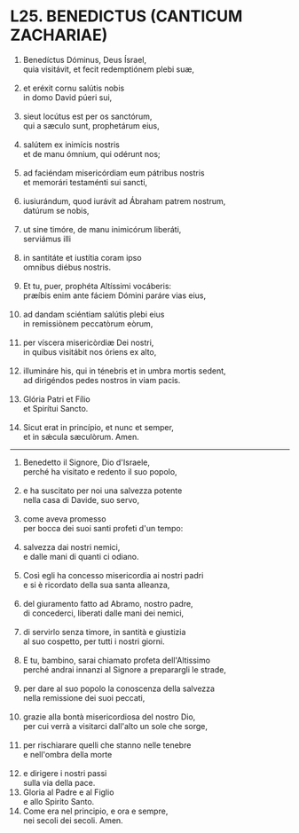 # L25. BENEDICTUS (CANTICUM ZACHARIAE)

<ol>
  <li>Benedíctus Dóminus, Deus Ísrael,<br>
    quia visitávit, et fecit redemptiónem plebi suæ,</li><br>
  <li>et eréxit cornu salútis nobis<br>
    in domo David púeri sui,</li><br>
  <li>sieut locútus est per os sanctórum,<br>
    qui a sæculo sunt, prophetárum eius,</li><br>
  <li>salútem ex inimícis nostris<br>
    et de manu ómnium, qui odérunt nos;</li><br>
  <li>ad faciéndam misericórdiam eum pátribus nostris<br>
    et memorári testaménti sui sancti,</li><br>
  <li>iusiurándum, quod iurávit ad Ábraham patrem nostrum,<br>
    datúrum se nobis,</li><br>
  <li>ut sine timóre, de manu inimicórum liberáti,<br>
    serviámus illi</li><br>
  <li>in santitáte et iustítia coram ipso<br>
    omnibus diébus nostris.</li><br>
  <li>Et tu, puer, prophéta Altíssimi vocáberis:<br>
    præíbis enim ante fáciem Dómini paráre vias eius,</li><br>
  <li>ad dandam sciéntiam salútis plebi eius<br>
    in remissiònem peccatòrum eòrum,</li><br>
  <li>per víscera misericòrdiæ Dei nostri,<br>
    in quibus visitábit nos óriens ex alto,</li><br>
  <li>illumináre his, qui in ténebris et in umbra mortis sedent,<br>
    ad dirigéndos pedes nostros in viam pacis.</li><br>
  <li>Glória Patri et Fílio<br>
    et Spirítui Sancto.</li><br>
  <li>Sicut erat in princípio, et nunc et semper,<br>
    et in sǽcula sæculòrum. Amen.</li>
</ol>

---

<ol>
  <li>Benedetto il Signore, Dio d'Israele,<br>
    perché ha visitato e redento il suo popolo,</li><br>
  <li>e ha suscitato per noi una salvezza potente<br>
    nella casa di Davide, suo servo,</li><br>
  <li>come aveva promesso<br>
    per bocca dei suoi santi profeti d'un tempo:</li><br>
  <li>salvezza dai nostri nemici,<br>
    e dalle mani di quanti ci odiano.</li><br>
  <li>Così egli ha concesso misericordia ai nostri padri<br>
    e si è ricordato della sua santa alleanza,</li><br>
  <li>del giuramento fatto ad Abramo, nostro padre,<br>
    di concederci, liberati dalle mani dei nemici,</li><br>
  <li>di servirlo senza timore, in santità e giustizia<br>
    al suo cospetto, per tutti i nostri giorni.</li><br>
  <li>E tu, bambino, sarai chiamato profeta dell'Altissimo<br>
    perché andrai innanzi al Signore a preparargli le strade,</li><br>
  <li>per dare al suo popolo la conoscenza della salvezza<br>
    nella remissione dei suoi peccati,</li><br>
  <li>grazie alla bontà misericordiosa del nostro Dio,<br>
    per cui verrà a visitarci dall'alto un sole che sorge,</li><br>
  <li>per rischiarare quelli che stanno nelle tenebre<br>
    e nell'ombra della morte</li><br>
  <li>e dirigere i nostri passi<br>
    sulla via della pace.</li>
  <li>Gloria al Padre e al Figlio<br>
    e allo Spirito Santo.</li>
  <li>Come era nel principio, e ora e sempre,<br>
    nei secoli dei secoli. Amen.</li>
</ol>
